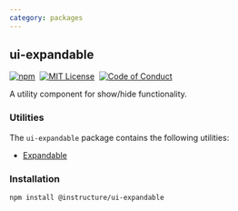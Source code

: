 ```yaml
---
category: packages
---
```


## ui-expandable

[![npm][npm]][npm-url]&nbsp;
[![MIT License][license-badge]][license]&nbsp;
[![Code of Conduct][coc-badge]][coc]

A utility component for show/hide functionality.

### Utilities

The `ui-expandable` package contains the following utilities:

- [Expandable](#Expandable)

### Installation

```sh
npm install @instructure/ui-expandable
```

[npm]: https://img.shields.io/npm/v/@instructure/ui-expandable.svg
[npm-url]: https://npmjs.com/package/@instructure/ui-expandable
[license-badge]: https://img.shields.io/npm/l/instructure-ui.svg?style=flat-square
[license]: https://github.com/instructure/instructure-ui/blob/master/LICENSE
[coc-badge]: https://img.shields.io/badge/code%20of-conduct-ff69b4.svg?style=flat-square
[coc]: https://github.com/instructure/instructure-ui/blob/master/CODE_OF_CONDUCT.md

